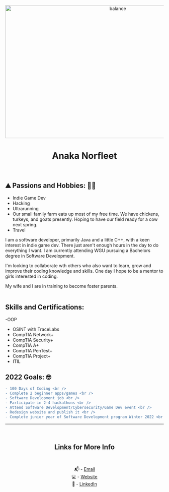 <div align="center">
<img src="https://confluencebusinessolutions.com/wp-content/uploads/2022/01/balance.jpg" width=700 height=422 alt = "balance">

# Anaka Norfleet
<br />
</div>
 
## :mountain: Passions and Hobbies: :woman_farmer:

 - Indie Game Dev
- Hacking
- Ultrarunning
- Our small family farm eats up most of my free time. We have chickens, turkeys, and goats presently. Hoping to have our field ready for a cow next spring.
- Travel


I am a software developer, primarily Java and a little C++, with a keen interest in indie game dev. There just aren't enough hours in the day to do everything I want. I am currently attending WGU pursuing a Bachelors degree in Software Development. 

I'm looking to collaborate wth others who also want to learn, grow and improve their coding knowledge and skills. One day I hope to be a mentor to girls interested in coding.

My wife and I are in training to become foster parents.
<br />
<br />
 
 ## Skills and Certifications:

 -OOP
- OSINT with TraceLabs
- CompTIA Network+
- CompTIA Security+ 
- CompTIA A+
- CompTIA PenTest+
- CompTIA Project+
- ITIL<br />

## 2022 Goals: 🤓
 
```diff
- 100 Days of Coding <br />
- Complete 2 beginner apps/games <br />
- Software Development job <br />
- Participate in 2-4 hackathons <br />
- Attend Software Development/Cybersecurity/Game Dev event <br />
- Redesign website and publish it <br />
- Complete junior year of Software Development program Winter 2022 <br />
```


 
---

<br />
<div align="center">

## Links for More Info

<br />

📬 - [Email][2] <br />
💻 - [Website][3] <br />
💁 - [LinkedIn][1]

[1]: https://linkedin.com/in/anaka-norfleet/
[2]: mailto:anakanorfleet@gmail.com
[3]: https://fleetster22.github.io/portfolio/.


